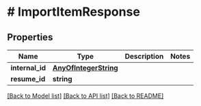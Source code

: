 # # ImportItemResponse

## Properties

Name | Type | Description | Notes
------------ | ------------- | ------------- | -------------
**internal_id** | [**AnyOfIntegerString**](AnyOfIntegerString.md) |  |
**resume_id** | **string** |  |

[[Back to Model list]](../../README.md#models) [[Back to API list]](../../README.md#endpoints) [[Back to README]](../../README.md)
